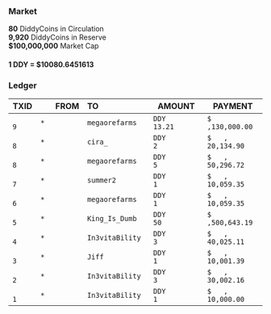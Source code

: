 ### Market
**80** DiddyCoins in Circulation\
**9,920** DiddyCoins in Reserve\
**$100,000,000** Market Cap

#### **1 DDY = $10080.6451613**

### Ledger
|TXID   |FROM              |TO                |AMOUNT           |PAYMENT          |
|-------|-----------------:|:-----------------|-----------------|-----------------|
|`    9`|`*               `|`megaorefarms    `|`DDY       13.21`|`$   ,130,000.00`|#
|`    8`|`*               `|`cira_           `|`DDY           2`|`$   , 20,134.90`|#
|`    8`|`*               `|`megaorefarms    `|`DDY           5`|`$   , 50,296.72`|#
|`    7`|`*               `|`summer2         `|`DDY           1`|`$   , 10,059.35`|#
|`    6`|`*               `|`megaorefarms    `|`DDY           1`|`$   , 10,059.35`|#
|`    5`|`*               `|`King_Is_Dumb    `|`DDY          50`|`$   ,500,643.19`|#
|`    4`|`*               `|`In3vitaBility   `|`DDY           3`|`$   , 40,025.11`|#
|`    3`|`*               `|`Jiff            `|`DDY           1`|`$   , 10,001.39`|#
|`    2`|`*               `|`In3vitaBility   `|`DDY           3`|`$   , 30,002.16`|#
|`    1`|`*               `|`In3vitaBility   `|`DDY           1`|`$   , 10,000.00`|#
